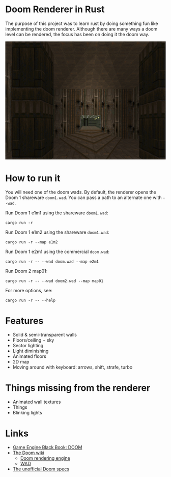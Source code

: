 # Doom Renderer in Rust

The purpose of this project was to learn rust by doing something fun like implementing the doom renderer. Although there are many ways a doom level can be rendered, the focus has been on doing it the doom way.

![screenshot](screenshot1.png)

# How to run it

You will need one of the doom wads. By default, the renderer opens the Doom 1 shareware `doom1.wad`. You can pass a path to an alternate one with `--wad`.

Run Doom 1 e1m1 using the shareware `doom1.wad`:
```
cargo run -r
```

Run Doom 1 e1m2 using the shareware `doom1.wad`:
```
cargo run -r --map e1m2
```

Run Doom 1 e2m1 using the commercial `doom.wad`:
```
cargo run -r -- --wad doom.wad --map e2m1
```

Run Doom 2 map01:
```
cargo run -r -- --wad doom2.wad --map map01
```

For more options, see:
```
cargo run -r -- --help
```

# Features
- Solid & semi-transparent walls
- Floors/ceiling + sky
- Sector lighting
- Light diminishing
- Animated floors
- 2D map
- Moving around with keyboard: arrows, shift, strafe, turbo

# Things missing from the renderer
- Animated wall textures
- Things
- Blinking lights

# Links
- [Game Engine Black Book: DOOM](https://archive.org/details/gebbdoome)
- [The Doom wiki](https://doomwiki.org/wiki/Entryway)
    - [Doom rendering engine](https://doomwiki.org/wiki/Doom_rendering_engine)
    - [WAD](https://doomwiki.org/wiki/WAD)
- [The unofficial Doom specs](https://www.gamers.org/dhs/helpdocs/dmsp1666.html)
